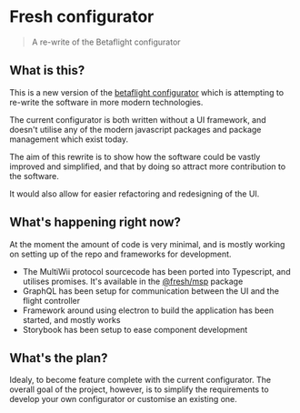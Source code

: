 # Fresh configurator

> A re-write of the Betaflight configurator

## What is this?

This is a new version of the [betaflight configurator](https://github.com/betaflight/betaflight-configurator) which is attempting to re-write the software in more modern technologies.

The current configurator is both written without a UI framework,
and doesn't utilise any of the modern javascript packages and package management which
exist today.

The aim of this rewrite is to show how the software could be vastly improved
and simplified, and that by doing so attract more contribution to the software.

It would also allow for easier refactoring and redesigning of the UI.

## What's happening right now?

At the moment the amount of code is very minimal, and is mostly working on setting up
of the repo and frameworks for development.

- The MultiWii protocol sourcecode has been ported into Typescript, and utilises promises. It's available in the [@fresh/msp](packages/msp) package
- GraphQL has been setup for communication between the UI and the flight controller
- Framework around using electron to build the application has been started, and mostly works
- Storybook has been setup to ease component development

## What's the plan?

Idealy, to become feature complete with the current configurator. The overall goal of the project, however, is to simplify the requirements to develop your own configurator or customise an existing one.
